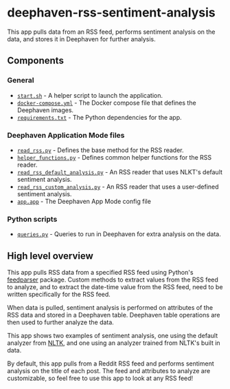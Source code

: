 # deephaven-rss-sentiment-analysis

This app pulls data from an RSS feed, performs sentiment analysis on the data, and stores it in Deephaven for further analysis.

## Components

### General

* [`start.sh`](start.sh) - A helper script to launch the application.
* [`docker-compose.yml`](docker-compose.yml) - The Docker compose file that defines the Deephaven images.
* [`requirements.txt`](requirements.txt) - The Python dependencies for the app.

### Deephaven Application Mode files

* [`read_rss.py`](app.d/read_rss.py) - Defines the base method for the RSS reader.
* [`helper_functions.py`](app.d/helper_functions.py) - Defines common helper functions for the RSS reader.
* [`read_rss_default_analysis.py`](app.d/read_rss_default_analysis.py) - An RSS reader that uses NLKT's default sentiment analysis.
* [`read_rss_custom_analysis.py`](app.d/read_rss_custom_analysis.py) - An RSS reader that uses a user-defined sentiment analysis.
* [`app.app`](app.d/app.app) - The Deephaven App Mode config file

### Python scripts

* [`queries.py`](python-scripts/queries.py) - Queries to run in Deephaven for extra analysis on the data.

## High level overview

This app pulls RSS data from a specified RSS feed using Python's [feedparser](https://pypi.org/project/feedparser/) package. Custom methods to extract values from the RSS feed to analyze, and to extract the date-time value from the RSS feed, need to be written specifically for the RSS feed.

When data is pulled, sentiment analysis is performed on attributes of the RSS data and stored in a Deephaven table. Deephaven table operations are then used to further analyze the data.

This app shows two examples of sentiment analysis, one using the default analyzer from [NLTK](https://www.nltk.org/), and one using an analyzer trained from NLTK's built in data.

By default, this app pulls from a Reddit RSS feed and performs sentiment analysis on the title of each post. The feed and attributes to analyze are customizable, so feel free to use this app to look at any RSS feed!
